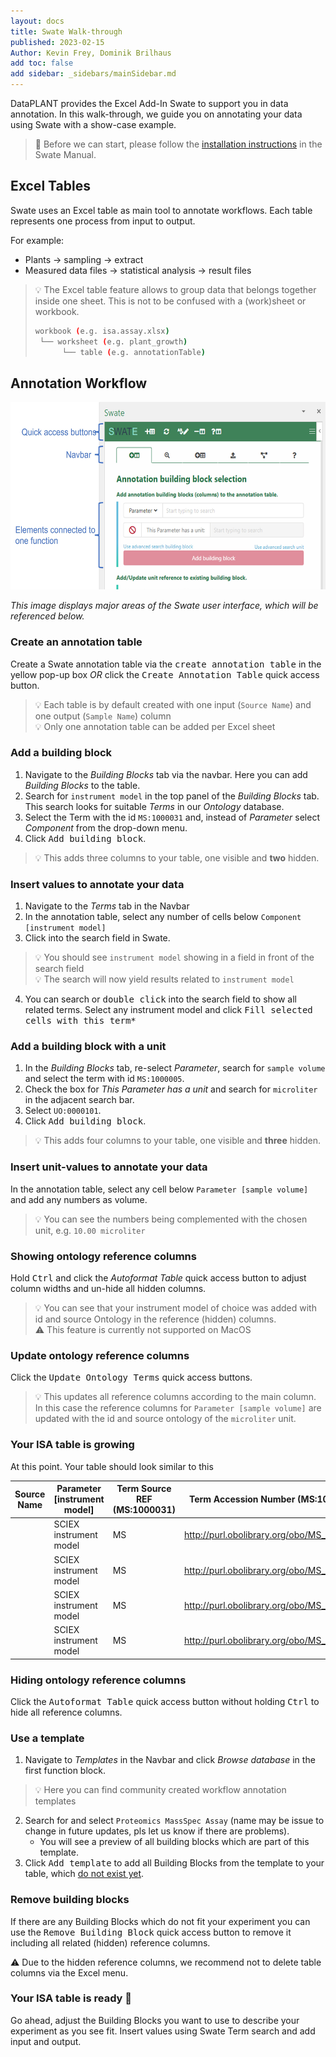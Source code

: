 ```yaml
---
layout: docs
title: Swate Walk-through
published: 2023-02-15
Author: Kevin Frey, Dominik Brilhaus
add toc: false
add sidebar: _sidebars/mainSidebar.md
---
```


DataPLANT provides the Excel Add-In Swate to support you in data annotation.
In this walk-through, we guide you on annotating your data using Swate with a show-case example.

> :rocket: Before we can start, please follow the [installation instructions](./SwateManual/Docs01-Installing-Swate.html) in the Swate Manual.

## Excel Tables

Swate uses an Excel table as main tool to annotate workflows. Each table represents one process from input to output.

For example:

- Plants &rarr; sampling &rarr; extract
- Measured data files  &rarr; statistical analysis  &rarr; result files

> :bulb: The Excel table feature allows to group data that belongs together inside one sheet. This is not to be confused with a (work)sheet or workbook.
> ```bash
> workbook (e.g. isa.assay.xlsx)
>  └── worksheet (e.g. plant_growth)
>       └── table (e.g. annotationTable)
> ```

## Annotation Workflow

<img src="./../img/Swate-Overlay-Exp.jpg?v27.01.202" style="height: 300px">

*This image displays major areas of the Swate user interface, which will be referenced below.*

### Create an annotation table

Create a Swate annotation table via the <kbd>create annotation table</kbd> in the yellow pop-up box *OR* click the <kbd>Create Annotation Table</kbd> quick access button.
  
> :bulb: Each table is by default created with one input (`Source Name`) and one output (`Sample Name`) column  
> :bulb: Only one annotation table can be added per Excel sheet

### Add a building block

1. Navigate to the *Building Blocks* tab via the navbar. Here you can add *Building Blocks* to the table.
2. Search for `instrument model` in the top panel of the *Building Blocks* tab. This search looks for suitable *Terms* in our *Ontology* database.
3. Select the Term with the id `MS:1000031` and, instead of *Parameter* select *Component* from the drop-down menu. 
4. Click <kbd>Add building block</kbd>.

> :bulb: This adds three columns to your table, one visible and **two** hidden.

### Insert values to annotate your data

1. Navigate to the *Terms* tab in the Navbar
2. In the annotation table, select any number of cells below `Component [instrument model]`
3. Click into the search field in Swate.

> :bulb: You should see `instrument model` showing in a field in front of the search field  
> :bulb: The search will now yield results related to `instrument model`

4. You can search or <kbd>double click</kbd> into the search field to show all related terms. Select any instrument model and click <kbd>Fill selected cells with this term*</kbd>

### Add a building block with a unit

1. In the *Building Blocks* tab, re-select *Parameter*, search for `sample volume` and select the term with id `MS:1000005`.
2. Check the box for *This Parameter has a unit* and search for `microliter` in the adjacent search bar.
3. Select `UO:0000101`.
4. Click <kbd>Add building block</kbd>.

> :bulb: This adds four columns to your table, one visible and **three** hidden.

### Insert unit-values to annotate your data

In the annotation table, select any cell below `Parameter [sample volume]` and add any numbers as volume.

> :bulb: You can see the numbers being complemented with the chosen unit, e.g. `10.00 microliter`

### Showing ontology reference columns

Hold <kbd>Ctrl</kbd> and click the *Autoformat Table* quick access button to adjust column widths and un-hide all hidden columns.

> :bulb: You can see that your instrument model of choice was added with id and source Ontology in the reference (hidden) columns.  
> :warning: This feature is currently not supported on MacOS

### Update ontology reference columns

Click the <kbd>Update Ontology Terms</kbd> quick access buttons.

> :bulb: This updates all reference columns according to the main column. In this case the reference columns for `Parameter [sample volume]` are updated with the id and source ontology of the `microliter` unit.

### Your ISA table is growing

At this point. Your table should look similar to this

<div class="table-container">

| Source Name 	| Parameter [instrument model] 	| Term Source REF (MS:1000031) 	| Term Accession Number (MS:1000031)        	| Parameter [sample volume] 	| Unit       	| Term Source REF (MS:1000005) 	| Term Accession Number (MS:1000005)        	| Sample Name 	|
|-------------	|------------------------------	|------------------------------	|-------------------------------------------	|---------------------------	|------------	|------------------------------	|-------------------------------------------	|-------------	|
|             	| SCIEX instrument model       	| MS                           	| http://purl.obolibrary.org/obo/MS_1000121 	| 10.00 microliter          	| microliter 	| UO                           	| http://purl.obolibrary.org/obo/UO_0000101 	|             	|
|             	| SCIEX instrument model       	| MS                           	| http://purl.obolibrary.org/obo/MS_1000121 	| 5.00 microliter           	| microliter 	| UO                           	| http://purl.obolibrary.org/obo/UO_0000101 	|             	|
|             	| SCIEX instrument model       	| MS                           	| http://purl.obolibrary.org/obo/MS_1000121 	| 5.00 microliter           	| microliter 	| UO                           	| http://purl.obolibrary.org/obo/UO_0000101 	|             	|
|             	| SCIEX instrument model       	| MS                           	| http://purl.obolibrary.org/obo/MS_1000121 	| 5.00 microliter           	| microliter 	| UO                           	| http://purl.obolibrary.org/obo/UO_0000101 	|             	|

</div>

### Hiding ontology reference columns

Click the <kbd>Autoformat Table</kbd> quick access button without holding <kbd>Ctrl</kbd> to hide all reference columns.

### Use a template

1. Navigate to *Templates* in the Navbar and click *Browse database* in the first function block.

> :bulb: Here you can find community created workflow annotation templates

2. Search for and select `Proteomics MassSpec Assay` (name may be issue to change in future updates, pls let us know if there are problems).
    - You will see a preview of all building blocks which are part of this template.
3. Click <kbd>Add template</kbd> to add all Building Blocks from the template to your table, which <u>do not exist yet</u>.

### Remove building blocks

If there are any Building Blocks which do not fit your experiment you can use the <kbd>Remove Building Block</kbd> quick access button to remove it including all related (hidden) reference columns.

:warning: Due to the hidden reference columns, we recommend not to delete table columns via the Excel menu. 

### Your ISA table is ready 🎉

Go ahead, adjust the Building Blocks you want to use to describe your experiment as you see fit.
Insert values using Swate Term search and add input and output.

